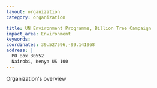 ```yaml
---
layout: organization
category: organization

title: UN Environment Programme, Billion Tree Campaign
impact_area: Environment
keywords: 
coordinates: 39.527596,-99.141968
address: |
  PO Box 30552
  Nairobi, Kenya US 100
---
```

Organization's overview
